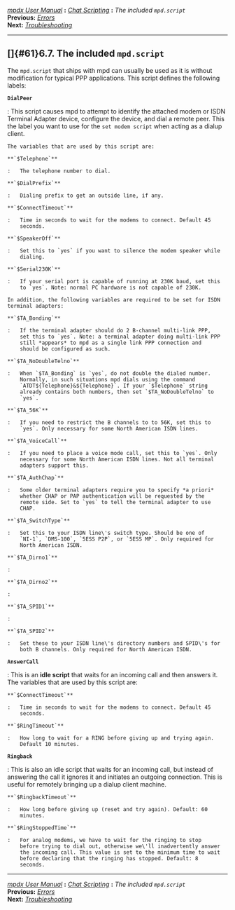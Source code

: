 [*mpdx User Manual*](README.md) **:** [*Chat Scripting*](mpd50.md)
**:** *The included `mpd.script`*\
**Previous:** [*Errors*](mpd60.md)\
**Next:** [*Troubleshooting*](mpd62.md)

------------------------------------------------------------------------

## []{#61}6.7. The included `mpd.script`

The `mpd.script` that ships with mpd can usually be used as it is
without modification for typical PPP applications. This script defines
the following labels:

**`DialPeer`**

:   This script causes mpd to attempt to identify the attached modem or
    ISDN Terminal Adapter device, configure the device, and dial a
    remote peer. This the label you want to use for the
    `set modem script` when acting as a dialup client.

    The variables that are used by this script are:

    **`$Telephone`**

    :   The telephone number to dial.

    **`$DialPrefix`**

    :   Dialing prefix to get an outside line, if any.

    **`$ConnectTimeout`**

    :   Time in seconds to wait for the modems to connect. Default 45
        seconds.

    **`$SpeakerOff`**

    :   Set this to `yes` if you want to silence the modem speaker while
        dialing.

    **`$Serial230K`**

    :   If your serial port is capable of running at 230K baud, set this
        to `yes`. Note: normal PC hardware is not capable of 230K.

    In addition, the following variables are required to be set for ISDN
    terminal adapters:

    **`$TA_Bonding`**

    :   If the terminal adapter should do 2 B-channel multi-link PPP,
        set this to `yes`. Note: a terminal adapter doing multi-link PPP
        still *appears* to mpd as a single link PPP connection and
        should be configured as such.

    **`$TA_NoDoubleTelno`**

    :   When `$TA_Bonding` is `yes`, do not double the dialed number.
        Normally, in such situations mpd dials using the command
        `ATDT${Telephone}&${Telephone}`. If your `$Telephone` string
        already contains both numbers, then set `$TA_NoDoubleTelno` to
        `yes`.

    **`$TA_56K`**

    :   If you need to restrict the B channels to to 56K, set this to
        `yes`. Only necessary for some North American ISDN lines.

    **`$TA_VoiceCall`**

    :   If you need to place a voice mode call, set this to `yes`. Only
        necessary for some North American ISDN lines. Not all terminal
        adapters support this.

    **`$TA_AuthChap`**

    :   Some older terminal adapters require you to specify *a priori*
        whether CHAP or PAP authentication will be requested by the
        remote side. Set to `yes` to tell the terminal adapter to use
        CHAP.

    **`$TA_SwitchType`**

    :   Set this to your ISDN line\'s switch type. Should be one of
        `NI-1`, `DMS-100`, `5ESS P2P`, or `5ESS MP`. Only required for
        North American ISDN.

    **`$TA_Dirno1`**

    :   

    **`$TA_Dirno2`**

    :   

    **`$TA_SPID1`**

    :   

    **`$TA_SPID2`**

    :   Set these to your ISDN line\'s directory numbers and SPID\'s for
        both B channels. Only required for North American ISDN.

**`AnswerCall`**

:   This is an **idle script** that waits for an incoming call and then
    answers it. The variables that are used by this script are:

    **`$ConnectTimeout`**

    :   Time in seconds to wait for the modems to connect. Default 45
        seconds.

    **`$RingTimeout`**

    :   How long to wait for a RING before giving up and trying again.
        Default 10 minutes.

**`Ringback`**

:   This is also an idle script that waits for an incoming call, but
    instead of answering the call it ignores it and initiates an
    outgoing connection. This is useful for remotely bringing up a
    dialup client machine.

    **`$RingbackTimeout`**

    :   How long before giving up (reset and try again). Default: 60
        minutes.

    **`$RingStoppedTime`**

    :   For analog modems, we have to wait for the ringing to stop
        before trying to dial out, otherwise we\'ll inadvertently answer
        the incoming call. This value is set to the minimum time to wait
        before declaring that the ringing has stopped. Default: 8
        seconds.

------------------------------------------------------------------------

[*mpdx User Manual*](README.md) **:** [*Chat Scripting*](mpd50.md)
**:** *The included `mpd.script`*\
**Previous:** [*Errors*](mpd60.md)\
**Next:** [*Troubleshooting*](mpd62.md)
